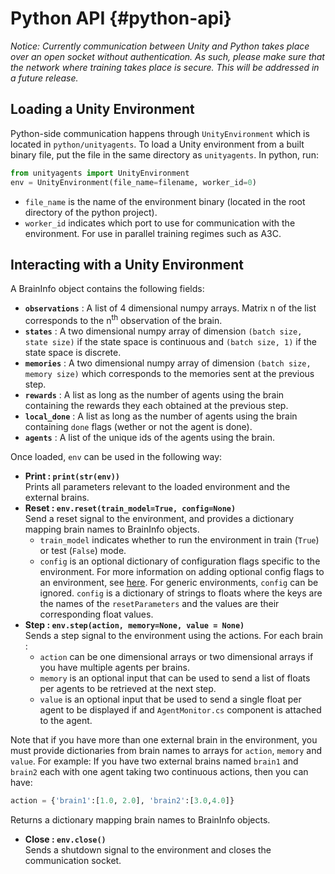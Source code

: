 # Python API                                                                   {#python-api}

_Notice: Currently communication between Unity and Python takes place over an open socket without authentication. As such, please make sure that the network where training takes place is secure. This will be addressed in a future release._

## Loading a Unity Environment

Python-side communication happens through `UnityEnvironment` which is located in `python/unityagents`. To load a Unity environment from a built binary file, put the file in the same directory as `unityagents`. In python, run:


```python
from unityagents import UnityEnvironment
env = UnityEnvironment(file_name=filename, worker_id=0)
```

* `file_name` is the name of the environment binary (located in the root directory of the python project). 
* `worker_id` indicates which port to use for communication with the environment. For use in parallel training regimes such as A3C.

## Interacting with a Unity Environment

A BrainInfo object contains the following fields:

* **`observations`** : A list of 4 dimensional numpy arrays. Matrix n of the list corresponds to the n<sup>th</sup> observation of the brain. 
* **`states`** : A two dimensional numpy array of dimension `(batch size, state size)` if the state space is continuous and `(batch size, 1)` if the state space is discrete.
* **`memories`** : A two dimensional numpy array of dimension `(batch size, memory size)` which corresponds to the memories sent at the previous step.
* **`rewards`** : A list as long as the number of agents using the brain containing the rewards they each obtained at the previous step. 
* **`local_done`** : A list as long as the number of agents using the brain containing  `done` flags (wether or not the agent is done). 
* **`agents`** : A list of the unique ids of the agents using the brain.

Once loaded, `env` can be used in the following way:  
- **Print : `print(str(env))`**  
Prints all parameters relevant to the loaded environment and the external brains.  
- **Reset : `env.reset(train_model=True, config=None)`**  
Send a reset signal to the environment, and provides a dictionary mapping brain names to BrainInfo objects.  
    - `train_model` indicates whether to run the environment in train (`True`) or test (`False`) mode.
    - `config` is an optional dictionary of configuration flags specific to the environment. For more information on adding optional config flags to an environment, see [here](Making-a-new-Unity-Environment.md#implementing-yournameacademy). For generic environments, `config` can be ignored. `config` is a dictionary of strings to floats where the keys are the names of the `resetParameters` and the values are their corresponding float values.  
- **Step : `env.step(action, memory=None, value = None)`**  
Sends a step signal to the environment using the actions. For each brain : 
    - `action` can be one dimensional arrays or two dimensional arrays if you have multiple agents per brains.
    - `memory` is an optional input that can be used to send a list of floats per agents to be retrieved at the next step.
    - `value` is an optional input that be used to send a single float per agent to be displayed if and `AgentMonitor.cs` component is attached to the agent. 

Note that if you have more than one external brain in the environment, you must provide dictionaries from brain names to arrays for `action`, `memory` and `value`. For example: If you have two external brains named `brain1` and `brain2` each with one agent taking two continuous actions, then you can have:
```python
action = {'brain1':[1.0, 2.0], 'brain2':[3.0,4.0]}
```

Returns a dictionary mapping brain names to BrainInfo objects.  
- **Close : `env.close()`**  
Sends a shutdown signal to the environment and closes the communication socket.

